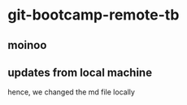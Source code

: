 # git-bootcamp-remote-tb

## moinoo
## updates from local machine

hence, we changed the md file locally